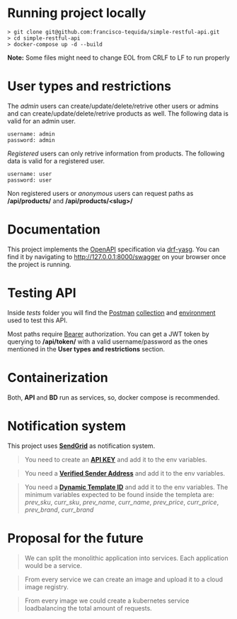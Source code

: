 
# Running project locally
```
> git clone git@github.com:francisco-tequida/simple-restful-api.git
> cd simple-restful-api
> docker-compose up -d --build
```
**Note:** Some files might need to change EOL from CRLF to LF to run properly

# User types and restrictions
The *admin* users can create/update/delete/retrive other users or admins and can create/update/delete/retrive products as well. The following data is valid for an admin user.
```
username: admin
password: admin
```

*Registered* users can only retrive information from products. The following data is valid for a registered user.

```
username: user
password: user
```

Non registered users or *anonymous* users can request paths as **/api/products/** and **/api/products/\<slug\>/**

# Documentation
This project implements the [OpenAPI](https://spec.openapis.org/oas/v3.1.0) specification via [drf-yasg](https://drf-yasg.readthedocs.io/en/stable/). You can find it by navigating to http://127.0.0.1:8000/swagger on your browser once the project is running.

# Testing API
Inside *tests* folder you will find the [Postman](https://www.postman.com/) [collection](https://www.postman.com/collection/) and [environment](https://learning.postman.com/docs/sending-requests/managing-environments/) used to test this API.

Most paths require [Bearer](https://swagger.io/docs/specification/authentication/bearer-authentication/) authorization. You can get a JWT token by querying to **/api/token/** with a valid username/password as the ones mentioned in the **User types and restrictions** section.

# Containerization
Both, **API** and **BD** run as services, so, docker compose is recommended. 

# Notification system
This project uses [**SendGrid**](https://sendgrid.com/) as notification system.

> You need to create an [**API KEY**](https://docs.sendgrid.com/ui/account-and-settings/api-keys) and add it to the env variables.

> You need a [**Verified Sender Address**](https://docs.sendgrid.com/ui/sending-email/senders) and add it to the env variables.

> You need a [**Dynamic Template ID**](https://docs.sendgrid.com/ui/sending-email/how-to-send-an-email-with-dynamic-transactional-templates) and add it to the env variables. The minimum variables expected to be found inside the templeta are: *prev_sku*, *curr_sku*, *prev_name*, *curr_name*, *prev_price*, *curr_price*, *prev_brand*, *curr_brand*

# Proposal for the future
> We can split the monolithic application into services. Each application would be a service.

> From every service we can create an image and upload it to a cloud image registry.

> From every image we could create a kubernetes service loadbalancing the total amount of requests.

